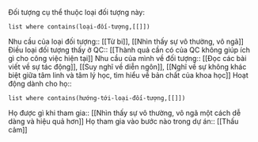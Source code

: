 Đối tượng cụ thể thuộc loại đối tượng này:
```dataview 
list where contains(loại-đối-tượng,[[]])
```
Nhu cầu của loại đối tượng:: [[Từ bi]], [[Nhìn thấy sự vô thường, vô ngã]]
Điều loại đối tượng thấy ở QC:: [[Thành quả cần có của QC không giúp ích gì cho công việc hiện tại]]
Nhu cầu của mình về đối tượng:: [[Đọc các bài viết về sự tác động]], [[Suy nghĩ về diễn ngôn]], [[Nghĩ về sự không khác biệt giữa tâm linh và tâm lý học, tìm hiểu về bản chất của khoa học]]
Hoạt động dành cho họ::
```dataview
list where contains(hướng-tới-loại-đối-tượng,[[]])
```

Họ được gì khi tham gia:: [[Nhìn thấy sự vô thường, vô ngã một cách dễ dàng và hiệu quả hơn]]
Họ tham gia vào bước nào trong dự án:: [[Thấu cảm]]
